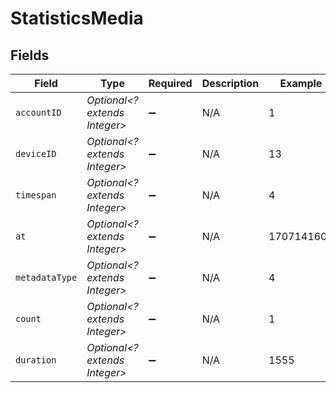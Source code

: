 # StatisticsMedia


## Fields

| Field                         | Type                          | Required                      | Description                   | Example                       |
| ----------------------------- | ----------------------------- | ----------------------------- | ----------------------------- | ----------------------------- |
| `accountID`                   | *Optional<? extends Integer>* | :heavy_minus_sign:            | N/A                           | 1                             |
| `deviceID`                    | *Optional<? extends Integer>* | :heavy_minus_sign:            | N/A                           | 13                            |
| `timespan`                    | *Optional<? extends Integer>* | :heavy_minus_sign:            | N/A                           | 4                             |
| `at`                          | *Optional<? extends Integer>* | :heavy_minus_sign:            | N/A                           | 1707141600                    |
| `metadataType`                | *Optional<? extends Integer>* | :heavy_minus_sign:            | N/A                           | 4                             |
| `count`                       | *Optional<? extends Integer>* | :heavy_minus_sign:            | N/A                           | 1                             |
| `duration`                    | *Optional<? extends Integer>* | :heavy_minus_sign:            | N/A                           | 1555                          |